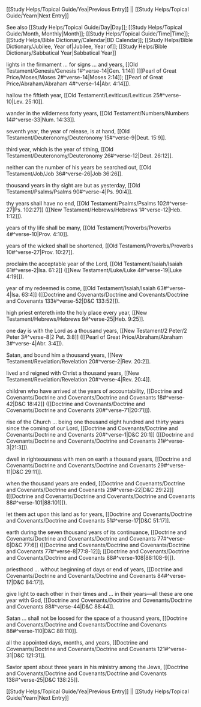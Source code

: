 [[Study Helps/Topical Guide/Yea|Previous Entry]]  ||  [[Study Helps/Topical Guide/Yearn|Next Entry]]

 See also [[Study Helps/Topical Guide/Day|Day]]; [[Study Helps/Topical Guide/Month, Monthly|Month]]; [[Study Helps/Topical Guide/Time|Time]]; [[Study Helps/Bible Dictionary/Calendar|BD Calendar]]; [[Study Helps/Bible Dictionary/Jubilee, Year of|Jubilee, Year of]]; [[Study Helps/Bible Dictionary/Sabbatical Year|Sabbatical Year]]

 lights in the firmament ... for signs ... and years, [[Old Testament/Genesis/Genesis 1#^verse-14|Gen. 1:14]] ([[Pearl of Great Price/Moses/Moses 2#^verse-14|Moses 2:14]]; [[Pearl of Great Price/Abraham/Abraham 4#^verse-14|Abr. 4:14]]).

 hallow the fiftieth year, [[Old Testament/Leviticus/Leviticus 25#^verse-10|Lev. 25:10]].

 wander in the wilderness forty years, [[Old Testament/Numbers/Numbers 14#^verse-33|Num. 14:33]].

 seventh year, the year of release, is at hand, [[Old Testament/Deuteronomy/Deuteronomy 15#^verse-9|Deut. 15:9]].

 third year, which is the year of tithing, [[Old Testament/Deuteronomy/Deuteronomy 26#^verse-12|Deut. 26:12]].

 neither can the number of his years be searched out, [[Old Testament/Job/Job 36#^verse-26|Job 36:26]].

 thousand years in thy sight are but as yesterday, [[Old Testament/Psalms/Psalms 90#^verse-4|Ps. 90:4]].

 thy years shall have no end, [[Old Testament/Psalms/Psalms 102#^verse-27|Ps. 102:27]] ([[New Testament/Hebrews/Hebrews 1#^verse-12|Heb. 1:12]]).

 years of thy life shall be many, [[Old Testament/Proverbs/Proverbs 4#^verse-10|Prov. 4:10]].

 years of the wicked shall be shortened, [[Old Testament/Proverbs/Proverbs 10#^verse-27|Prov. 10:27]].

 proclaim the acceptable year of the Lord, [[Old Testament/Isaiah/Isaiah 61#^verse-2|Isa. 61:2]] ([[New Testament/Luke/Luke 4#^verse-19|Luke 4:19]]).

 year of my redeemed is come, [[Old Testament/Isaiah/Isaiah 63#^verse-4|Isa. 63:4]] ([[Doctrine and Covenants/Doctrine and Covenants/Doctrine and Covenants 133#^verse-52|D&C 133:52]]).

 high priest entereth into the holy place every year, [[New Testament/Hebrews/Hebrews 9#^verse-25|Heb. 9:25]].

 one day is with the Lord as a thousand years, [[New Testament/2 Peter/2 Peter 3#^verse-8|2 Pet. 3:8]] ([[Pearl of Great Price/Abraham/Abraham 3#^verse-4|Abr. 3:4]]).

 Satan, and bound him a thousand years, [[New Testament/Revelation/Revelation 20#^verse-2|Rev. 20:2]].

 lived and reigned with Christ a thousand years, [[New Testament/Revelation/Revelation 20#^verse-4|Rev. 20:4]].

 children who have arrived at the years of accountability, [[Doctrine and Covenants/Doctrine and Covenants/Doctrine and Covenants 18#^verse-42|D&C 18:42]] ([[Doctrine and Covenants/Doctrine and Covenants/Doctrine and Covenants 20#^verse-71|20:71]]).

 rise of the Church ... being one thousand eight hundred and thirty years since the coming of our Lord, [[Doctrine and Covenants/Doctrine and Covenants/Doctrine and Covenants 20#^verse-1|D&C 20:1]] ([[Doctrine and Covenants/Doctrine and Covenants/Doctrine and Covenants 21#^verse-3|21:3]]).

 dwell in righteousness with men on earth a thousand years, [[Doctrine and Covenants/Doctrine and Covenants/Doctrine and Covenants 29#^verse-11|D&C 29:11]].

 when the thousand years are ended, [[Doctrine and Covenants/Doctrine and Covenants/Doctrine and Covenants 29#^verse-22|D&C 29:22]] ([[Doctrine and Covenants/Doctrine and Covenants/Doctrine and Covenants 88#^verse-101|88:101]]).

 let them act upon this land as for years, [[Doctrine and Covenants/Doctrine and Covenants/Doctrine and Covenants 51#^verse-17|D&C 51:17]].

 earth during the seven thousand years of its continuance, [[Doctrine and Covenants/Doctrine and Covenants/Doctrine and Covenants 77#^verse-6|D&C 77:6]] ([[Doctrine and Covenants/Doctrine and Covenants/Doctrine and Covenants 77#^verse-8|77:8-12]]; [[Doctrine and Covenants/Doctrine and Covenants/Doctrine and Covenants 88#^verse-108|88:108-9]]).

 priesthood ... without beginning of days or end of years, [[Doctrine and Covenants/Doctrine and Covenants/Doctrine and Covenants 84#^verse-17|D&C 84:17]].

 give light to each other in their times and ... in their years—all these are one year with God, [[Doctrine and Covenants/Doctrine and Covenants/Doctrine and Covenants 88#^verse-44|D&C 88:44]].

 Satan ... shall not be loosed for the space of a thousand years, [[Doctrine and Covenants/Doctrine and Covenants/Doctrine and Covenants 88#^verse-110|D&C 88:110]].

 all the appointed days, months, and years, [[Doctrine and Covenants/Doctrine and Covenants/Doctrine and Covenants 121#^verse-31|D&C 121:31]].

 Savior spent about three years in his ministry among the Jews, [[Doctrine and Covenants/Doctrine and Covenants/Doctrine and Covenants 138#^verse-25|D&C 138:25]].

[[Study Helps/Topical Guide/Yea|Previous Entry]]  ||  [[Study Helps/Topical Guide/Yearn|Next Entry]]